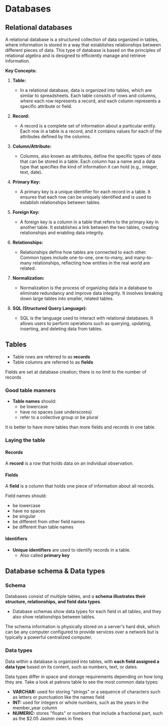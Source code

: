 
# Databases

## Relational databases

A relational database is a structured collection of data organized in tables, where information is stored in a way that establishes relationships between different pieces of data. This type of database is based on the principles of relational algebra and is designed to efficiently manage and retrieve information.

**Key Concepts:**

1. **Table:**
   - In a relational database, data is organized into tables, which are similar to spreadsheets. Each table consists of rows and columns, where each row represents a record, and each column represents a specific attribute or field.

2. **Record:**
   - A record is a complete set of information about a particular entity. Each row in a table is a record, and it contains values for each of the attributes defined by the columns.

3. **Column/Attribute:**
   - Columns, also known as attributes, define the specific types of data that can be stored in a table. Each column has a name and a data type that specifies the kind of information it can hold (e.g., integer, text, date).

4. **Primary Key:**
   - A primary key is a unique identifier for each record in a table. It ensures that each row can be uniquely identified and is used to establish relationships between tables.

5. **Foreign Key:**
   - A foreign key is a column in a table that refers to the primary key in another table. It establishes a link between the two tables, creating relationships and enabling data integrity.

6. **Relationships:**
   - Relationships define how tables are connected to each other. Common types include one-to-one, one-to-many, and many-to-many relationships, reflecting how entities in the real world are related.

7. **Normalization:**
   - Normalization is the process of organizing data in a database to eliminate redundancy and improve data integrity. It involves breaking down large tables into smaller, related tables.

8. **SQL (Structured Query Language):**
   - SQL is the language used to interact with relational databases. It allows users to perform operations such as querying, updating, inserting, and deleting data from tables.

## Tables

- Table rows are referred to as **records**
- Table columns are referred to as **fields**

Fields are set at database creation; there is no limit to the number of records

### Good table manners

- **Table names** should:
	- be lowercase
	- have no spaces (use underscores)
	- refer to a collective group or be plural

It is better to have more tables than more fields and records in one table.

### Laying the table

#### Records
A **record** is a row that holds data on an individual observation.

#### Fields
A **field** is a column that holds one piece of information about all records.

Field names should:
- be lowercase
- have no spaces
- be singular
- be different from other field names
- be different than table names

#### Identifiers
- **Unique identifiers** are used to identify records in a table.
	- Also called **primary key**

## Database schema & Data types

### Schema
Databases consist of multiple tables, and a **schema illustrates their structure, relationships, and field data types**. 
- Database schemas show data types for each field in all tables, and they also show relationships between tables.

The schema information is physically stored on a server's hard disk, which can be any computer configured to provide services over a network but is typically a powerful centralized computer. 

### Data types
Data within a database is organized into tables, with **each field assigned a data type** based on its content, such as numbers, text, or dates.

Data types differ in space and storage requirements depending on how long they are. Take a look at patrons table to see the most common data types:

- **VARCHAR:** used for storing "strings" or a sequence of characters such as letters or punctuation like the names field
- **INT:** used for integers or whole numbers, such as the years in the member_year column
- **NUMERIC:** stores "floats" or numbers that include a fractional part, such as the $2.05 Jasmin owes in fines

